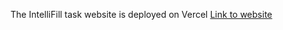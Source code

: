 The IntelliFill task website is deployed on Vercel
[Link to website](https://intellifill-task.vercel.app/)

